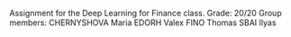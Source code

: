 Assignment for the Deep Learning for Finance class. Grade: 20/20
Group members:
CHERNYSHOVA Maria
EDORH Valex
FINO Thomas
SBAI Ilyas
